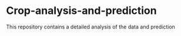 # Crop-analysis-and-prediction
This repository contains a detailed analysis of the data and prediction
